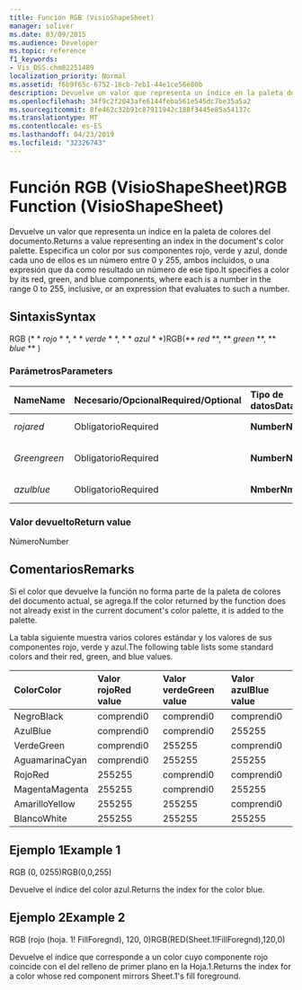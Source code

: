 ```yaml
---
title: Función RGB (VisioShapeSheet)
manager: soliver
ms.date: 03/09/2015
ms.audience: Developer
ms.topic: reference
f1_keywords:
- Vis_DSS.chm82251489
localization_priority: Normal
ms.assetid: f6b9f65c-6752-16cb-7eb1-44e1ce56e80b
description: Devuelve un valor que representa un índice en la paleta de colores del documento. Especifica un color por sus componentes rojo, verde y azul, donde cada uno de ellos es un número entre 0 y 255, ambos incluidos, o una expresión que da como resultado un número de ese tipo.
ms.openlocfilehash: 34f9c2f2043afe6144feba561e545dc7be35a5a2
ms.sourcegitcommit: 8fe462c32b91c87911942c188f3445e85a54137c
ms.translationtype: MT
ms.contentlocale: es-ES
ms.lasthandoff: 04/23/2019
ms.locfileid: "32326743"
---
```

# <a name="rgb-function-visioshapesheet"></a><span data-ttu-id="16674-104">Función RGB (VisioShapeSheet)</span><span class="sxs-lookup"><span data-stu-id="16674-104">RGB Function (VisioShapeSheet)</span></span>

<span data-ttu-id="16674-105">Devuelve un valor que representa un índice en la paleta de colores del documento.</span><span class="sxs-lookup"><span data-stu-id="16674-105">Returns a value representing an index in the document's color palette.</span></span> <span data-ttu-id="16674-106">Especifica un color por sus componentes rojo, verde y azul, donde cada uno de ellos es un número entre 0 y 255, ambos incluidos, o una expresión que da como resultado un número de ese tipo.</span><span class="sxs-lookup"><span data-stu-id="16674-106">It specifies a color by its red, green, and blue components, where each is a number in the range 0 to 255, inclusive, or an expression that evaluates to such a number.</span></span> 
  
## <a name="syntax"></a><span data-ttu-id="16674-107">Sintaxis</span><span class="sxs-lookup"><span data-stu-id="16674-107">Syntax</span></span>

<span data-ttu-id="16674-108">RGB (\* \* *rojo* \* \*, \* \* *verde* \* \*, \* \* *azul* \* \*)</span><span class="sxs-lookup"><span data-stu-id="16674-108">RGB(\*\* *red* \*\*, \*\* *green* \*\*, \*\* *blue* \*\* )</span></span> 
  
### <a name="parameters"></a><span data-ttu-id="16674-109">Parámetros</span><span class="sxs-lookup"><span data-stu-id="16674-109">Parameters</span></span>

|<span data-ttu-id="16674-110">**Name**</span><span class="sxs-lookup"><span data-stu-id="16674-110">**Name**</span></span>|<span data-ttu-id="16674-111">**Necesario/Opcional**</span><span class="sxs-lookup"><span data-stu-id="16674-111">**Required/Optional**</span></span>|<span data-ttu-id="16674-112">**Tipo de datos**</span><span class="sxs-lookup"><span data-stu-id="16674-112">**Data Type**</span></span>|<span data-ttu-id="16674-113">**Descripción**</span><span class="sxs-lookup"><span data-stu-id="16674-113">**Description**</span></span>|
|:-----|:-----|:-----|:-----|
| <span data-ttu-id="16674-114">_roja_</span><span class="sxs-lookup"><span data-stu-id="16674-114">_red_</span></span> <br/> |<span data-ttu-id="16674-115">Obligatorio</span><span class="sxs-lookup"><span data-stu-id="16674-115">Required</span></span>  <br/> |<span data-ttu-id="16674-116">**Number**</span><span class="sxs-lookup"><span data-stu-id="16674-116">**Number**</span></span> <br/> |<span data-ttu-id="16674-117">El componente rojo.</span><span class="sxs-lookup"><span data-stu-id="16674-117">The red component.</span></span>  <br/> |
| <span data-ttu-id="16674-118">_Green_</span><span class="sxs-lookup"><span data-stu-id="16674-118">_green_</span></span> <br/> |<span data-ttu-id="16674-119">Obligatorio</span><span class="sxs-lookup"><span data-stu-id="16674-119">Required</span></span>  <br/> |<span data-ttu-id="16674-120">**Number**</span><span class="sxs-lookup"><span data-stu-id="16674-120">**Number**</span></span> <br/> |<span data-ttu-id="16674-121">El componente verde.</span><span class="sxs-lookup"><span data-stu-id="16674-121">The green component.</span></span>  <br/> |
| <span data-ttu-id="16674-122">_azul_</span><span class="sxs-lookup"><span data-stu-id="16674-122">_blue_</span></span> <br/> |<span data-ttu-id="16674-123">Obligatorio</span><span class="sxs-lookup"><span data-stu-id="16674-123">Required</span></span>  <br/> |<span data-ttu-id="16674-124">**Nmber**</span><span class="sxs-lookup"><span data-stu-id="16674-124">**Nmber**</span></span> <br/> |<span data-ttu-id="16674-125">El componente azul.</span><span class="sxs-lookup"><span data-stu-id="16674-125">The blue component.</span></span>  <br/> |
   
### <a name="return-value"></a><span data-ttu-id="16674-126">Valor devuelto</span><span class="sxs-lookup"><span data-stu-id="16674-126">Return value</span></span>

<span data-ttu-id="16674-127">Número</span><span class="sxs-lookup"><span data-stu-id="16674-127">Number</span></span>
  
## <a name="remarks"></a><span data-ttu-id="16674-128">Comentarios</span><span class="sxs-lookup"><span data-stu-id="16674-128">Remarks</span></span>

<span data-ttu-id="16674-129">Si el color que devuelve la función no forma parte de la paleta de colores del documento actual, se agrega.</span><span class="sxs-lookup"><span data-stu-id="16674-129">If the color returned by the function does not already exist in the current document's color palette, it is added to the palette.</span></span>
  
<span data-ttu-id="16674-130">La tabla siguiente muestra varios colores estándar y los valores de sus componentes rojo, verde y azul.</span><span class="sxs-lookup"><span data-stu-id="16674-130">The following table lists some standard colors and their red, green, and blue values.</span></span>
  
|<span data-ttu-id="16674-131">**Color**</span><span class="sxs-lookup"><span data-stu-id="16674-131">**Color**</span></span>|<span data-ttu-id="16674-132">**Valor rojo**</span><span class="sxs-lookup"><span data-stu-id="16674-132">**Red value**</span></span>|<span data-ttu-id="16674-133">**Valor verde**</span><span class="sxs-lookup"><span data-stu-id="16674-133">**Green value**</span></span>|<span data-ttu-id="16674-134">**Valor azul**</span><span class="sxs-lookup"><span data-stu-id="16674-134">**Blue value**</span></span>|
|:-----|:-----|:-----|:-----|
|<span data-ttu-id="16674-135">Negro</span><span class="sxs-lookup"><span data-stu-id="16674-135">Black</span></span>  <br/> |<span data-ttu-id="16674-136">comprendi</span><span class="sxs-lookup"><span data-stu-id="16674-136">0</span></span>  <br/> |<span data-ttu-id="16674-137">comprendi</span><span class="sxs-lookup"><span data-stu-id="16674-137">0</span></span>  <br/> |<span data-ttu-id="16674-138">comprendi</span><span class="sxs-lookup"><span data-stu-id="16674-138">0</span></span>  <br/> |
|<span data-ttu-id="16674-139">Azul</span><span class="sxs-lookup"><span data-stu-id="16674-139">Blue</span></span>  <br/> |<span data-ttu-id="16674-140">comprendi</span><span class="sxs-lookup"><span data-stu-id="16674-140">0</span></span>  <br/> |<span data-ttu-id="16674-141">comprendi</span><span class="sxs-lookup"><span data-stu-id="16674-141">0</span></span>  <br/> |<span data-ttu-id="16674-142">255</span><span class="sxs-lookup"><span data-stu-id="16674-142">255</span></span>  <br/> |
|<span data-ttu-id="16674-143">Verde</span><span class="sxs-lookup"><span data-stu-id="16674-143">Green</span></span>  <br/> |<span data-ttu-id="16674-144">comprendi</span><span class="sxs-lookup"><span data-stu-id="16674-144">0</span></span>  <br/> |<span data-ttu-id="16674-145">255</span><span class="sxs-lookup"><span data-stu-id="16674-145">255</span></span>  <br/> |<span data-ttu-id="16674-146">comprendi</span><span class="sxs-lookup"><span data-stu-id="16674-146">0</span></span>  <br/> |
|<span data-ttu-id="16674-147">Aguamarina</span><span class="sxs-lookup"><span data-stu-id="16674-147">Cyan</span></span>  <br/> |<span data-ttu-id="16674-148">comprendi</span><span class="sxs-lookup"><span data-stu-id="16674-148">0</span></span>  <br/> |<span data-ttu-id="16674-149">255</span><span class="sxs-lookup"><span data-stu-id="16674-149">255</span></span>  <br/> |<span data-ttu-id="16674-150">255</span><span class="sxs-lookup"><span data-stu-id="16674-150">255</span></span>  <br/> |
|<span data-ttu-id="16674-151">Rojo</span><span class="sxs-lookup"><span data-stu-id="16674-151">Red</span></span>  <br/> |<span data-ttu-id="16674-152">255</span><span class="sxs-lookup"><span data-stu-id="16674-152">255</span></span>  <br/> |<span data-ttu-id="16674-153">comprendi</span><span class="sxs-lookup"><span data-stu-id="16674-153">0</span></span>  <br/> |<span data-ttu-id="16674-154">comprendi</span><span class="sxs-lookup"><span data-stu-id="16674-154">0</span></span>  <br/> |
|<span data-ttu-id="16674-155">Magenta</span><span class="sxs-lookup"><span data-stu-id="16674-155">Magenta</span></span>  <br/> |<span data-ttu-id="16674-156">255</span><span class="sxs-lookup"><span data-stu-id="16674-156">255</span></span>  <br/> |<span data-ttu-id="16674-157">comprendi</span><span class="sxs-lookup"><span data-stu-id="16674-157">0</span></span>  <br/> |<span data-ttu-id="16674-158">255</span><span class="sxs-lookup"><span data-stu-id="16674-158">255</span></span>  <br/> |
|<span data-ttu-id="16674-159">Amarillo</span><span class="sxs-lookup"><span data-stu-id="16674-159">Yellow</span></span>  <br/> |<span data-ttu-id="16674-160">255</span><span class="sxs-lookup"><span data-stu-id="16674-160">255</span></span>  <br/> |<span data-ttu-id="16674-161">255</span><span class="sxs-lookup"><span data-stu-id="16674-161">255</span></span>  <br/> |<span data-ttu-id="16674-162">comprendi</span><span class="sxs-lookup"><span data-stu-id="16674-162">0</span></span>  <br/> |
|<span data-ttu-id="16674-163">Blanco</span><span class="sxs-lookup"><span data-stu-id="16674-163">White</span></span>  <br/> |<span data-ttu-id="16674-164">255</span><span class="sxs-lookup"><span data-stu-id="16674-164">255</span></span>  <br/> |<span data-ttu-id="16674-165">255</span><span class="sxs-lookup"><span data-stu-id="16674-165">255</span></span>  <br/> |<span data-ttu-id="16674-166">255</span><span class="sxs-lookup"><span data-stu-id="16674-166">255</span></span>  <br/> |
   
## <a name="example-1"></a><span data-ttu-id="16674-167">Ejemplo 1</span><span class="sxs-lookup"><span data-stu-id="16674-167">Example 1</span></span>

<span data-ttu-id="16674-168">RGB (0, 0255)</span><span class="sxs-lookup"><span data-stu-id="16674-168">RGB(0,0,255)</span></span>
  
<span data-ttu-id="16674-169">Devuelve el índice del color azul.</span><span class="sxs-lookup"><span data-stu-id="16674-169">Returns the index for the color blue.</span></span>
  
## <a name="example-2"></a><span data-ttu-id="16674-170">Ejemplo 2</span><span class="sxs-lookup"><span data-stu-id="16674-170">Example 2</span></span>

<span data-ttu-id="16674-171">RGB (rojo (hoja. 1! FillForegnd), 120, 0)</span><span class="sxs-lookup"><span data-stu-id="16674-171">RGB(RED(Sheet.1!FillForegnd),120,0)</span></span>
  
<span data-ttu-id="16674-172">Devuelve el índice que corresponde a un color cuyo componente rojo coincide con el del relleno de primer plano en la Hoja.1.</span><span class="sxs-lookup"><span data-stu-id="16674-172">Returns the index for a color whose red component mirrors Sheet.1's fill foreground.</span></span>
  


